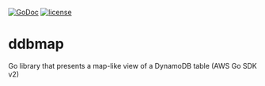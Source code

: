 [![GoDoc](https://godoc.org/github.com/shawnsmithdev/ddbmap?status.png)](https://godoc.org/github.com/shawnsmithdev/ddbmap) [![license](http://img.shields.io/badge/license-MIT-red.svg?style=flat)](https://raw.githubusercontent.com/shawnsmithdev/ddbmap/master/LICENSE)

# ddbmap
Go library that presents a map-like view of a DynamoDB table (AWS Go SDK v2)
